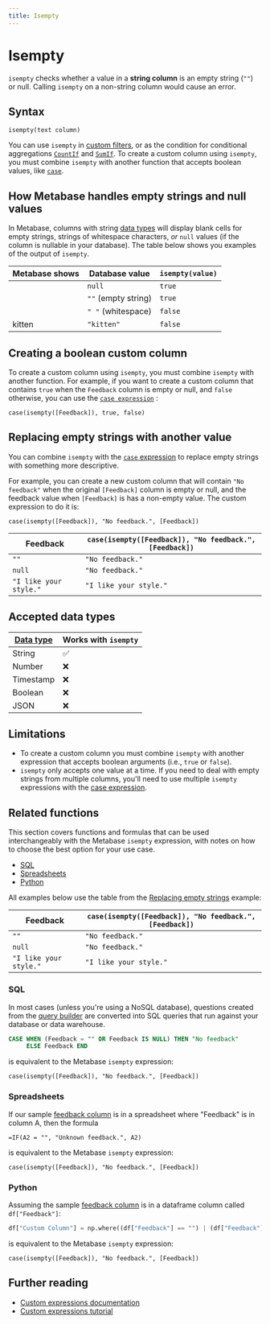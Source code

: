 ```yaml
---
title: Isempty
---
```


# Isempty

`isempty` checks whether a value in a **string column** is an empty string (`""`) or null. Calling `isempty` on a non-string column would cause an error.

## Syntax

```
isempty(text column)
```

You can use `isempty` in [custom filters](../expressions.md#filter-expressions-and-conditionals), or as the condition for conditional aggregations [`CountIf`](../expressions/countif.md) and [`SumIf`](../expressions/sumif.md). To create a custom column using `isempty`, you must combine `isempty` with another function that accepts boolean values, like [`case`](./case.md).

## How Metabase handles empty strings and null values

In Metabase, columns with string [data types][data-types] will display blank cells for empty strings, strings of whitespace characters, _or_ `null` values (if the column is nullable in your database).
The table below shows you examples of the output of `isempty`.

| Metabase shows | Database value      | `isempty(value)` |
| -------------- | ------------------- | ---------------- |
|                | `null`              | `true`           |
|                | `""` (empty string) | `true`           |
|                | `" "` (whitespace)  | `false`          |
| kitten         | `"kitten"`          | `false`          |

## Creating a boolean custom column

To create a custom column using `isempty`, you must combine `isempty` with another function.
For example, if you want to create a custom column that contains `true` when the `Feedback` column is empty or null, and `false` otherwise, you can use the [`case expression`](./case.md) :

```
case(isempty([Feedback]), true, false)
```

## Replacing empty strings with another value

You can combine `isempty` with the [`case` expression](./case.md) to replace empty strings with something more descriptive.

For example, you can create a new custom column that will contain `"No feedback"` when the original `[Feedback]` column is empty or null, and the feedback value when `[Feedback]` is has a non-empty value. The custom expression to do it is:

```
case(isempty([Feedback]), "No feedback.", [Feedback])
```

| Feedback               | `case(isempty([Feedback]), "No feedback.", [Feedback])` |
| ---------------------- | ------------------------------------------------------- |
| `""`                   | `"No feedback."`                                        |
| `null`                 | `"No feedback."`                                        |
| `"I like your style."` | `"I like your style."`                                  |

## Accepted data types

| [Data type][data-types] | Works with `isempty` |
| ----------------------- | -------------------- |
| String                  | ✅                   |
| Number                  | ❌                   |
| Timestamp               | ❌                   |
| Boolean                 | ❌                   |
| JSON                    | ❌                   |

## Limitations

- To create a custom column you must combine `isempty` with another expression that accepts boolean arguments (i.e., `true` or `false`).
- `isempty` only accepts one value at a time. If you need to deal with empty strings from multiple columns, you'll need to use multiple `isempty` expressions with the [case expression](./case.md).

## Related functions

This section covers functions and formulas that can be used interchangeably with the Metabase `isempty` expression, with notes on how to choose the best option for your use case.

- [SQL](#sql)
- [Spreadsheets](#spreadsheets)
- [Python](#python)

All examples below use the table from the [Replacing empty strings](#replacing-empty-strings-with-another-value) example:

| Feedback               | `case(isempty([Feedback]), "No feedback.", [Feedback])` |
| ---------------------- | ------------------------------------------------------- |
| `""`                   | `"No feedback."`                                        |
| `null`                 | `"No feedback."`                                        |
| `"I like your style."` | `"I like your style."`                                  |

### SQL

In most cases (unless you're using a NoSQL database), questions created from the [query builder][notebook-editor-def] are converted into SQL queries that run against your database or data warehouse.

```sql
CASE WHEN (Feedback = "" OR Feedback IS NULL) THEN "No feedback"
     ELSE Feedback END
```

is equivalent to the Metabase `isempty` expression:

```
case(isempty([Feedback]), "No feedback.", [Feedback])
```

### Spreadsheets

If our sample [feedback column](#replacing-empty-strings-with-another-value) is in a spreadsheet where "Feedback" is in column A, then the formula

```
=IF(A2 = "", "Unknown feedback.", A2)
```

is equivalent to the Metabase `isempty` expression:

```
case(isempty([Feedback]), "No feedback.", [Feedback])
```

### Python

Assuming the sample [feedback column](#replacing-empty-strings-with-another-value) is in a dataframe column called `df["Feedback"]`:

```python
df["Custom Column"] = np.where((df["Feedback"] == "") | (df["Feedback"].isnull()), "No feedback.", df["Feedback"])
```

is equivalent to the Metabase `isempty` expression:

```
case(isempty([Feedback]), "No feedback.", [Feedback])
```

## Further reading

- [Custom expressions documentation][custom-expressions-doc]
- [Custom expressions tutorial][custom-expressions-learn]

[custom-expressions-doc]: ../expressions.md
[custom-expressions-learn]: https://www.metabase.com/learn/metabase-basics/querying-and-dashboards/questions/custom-expressions
[data-types]: https://www.metabase.com/learn/grow-your-data-skills/data-fundamentals/data-types-overview#examples-of-data-types
[notebook-editor-def]: https://www.metabase.com/glossary/query_builder
[numpy]: https://numpy.org/doc/
[pandas]: https://pandas.pydata.org/pandas-docs/stable/
